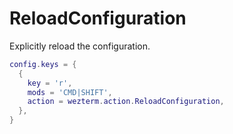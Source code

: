 # ReloadConfiguration

Explicitly reload the configuration.

```lua
config.keys = {
  {
    key = 'r',
    mods = 'CMD|SHIFT',
    action = wezterm.action.ReloadConfiguration,
  },
}
```


